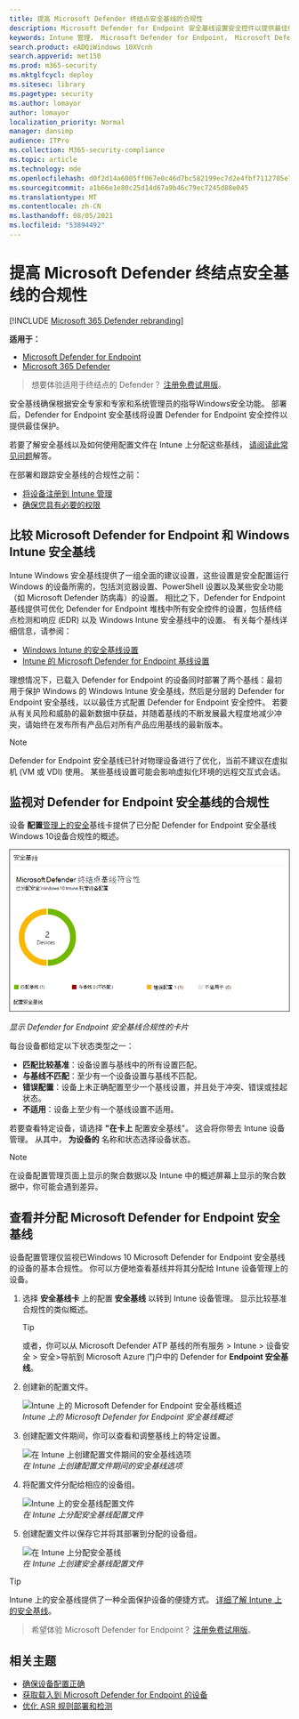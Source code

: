 ```yaml
---
title: 提高 Microsoft Defender 终结点安全基线的合规性
description: Microsoft Defender for Endpoint 安全基线设置安全控件以提供最佳保护。
keywords: Intune 管理， Microsoft Defender for Endpoint， Microsoft Defender， Microsoft Defender for Endpoint ASR， 安全基线
search.product: eADQiWindows 10XVcnh
search.appverid: met150
ms.prod: m365-security
ms.mktglfcycl: deploy
ms.sitesec: library
ms.pagetype: security
ms.author: lomayor
author: lomayor
localization_priority: Normal
manager: dansimp
audience: ITPro
ms.collection: M365-security-compliance
ms.topic: article
ms.technology: mde
ms.openlocfilehash: d0f2d14a6005ff067e0c46d7bc582199ec7d2e4fbf7112705e7acebd4891dbf5
ms.sourcegitcommit: a1b66e1e80c25d14d67a9b46c79ec7245d88e045
ms.translationtype: MT
ms.contentlocale: zh-CN
ms.lasthandoff: 08/05/2021
ms.locfileid: "53894492"
---
```

# <a name="increase-compliance-to-the-microsoft-defender-for-endpoint-security-baseline"></a>提高 Microsoft Defender 终结点安全基线的合规性

[!INCLUDE [Microsoft 365 Defender rebranding](../../includes/microsoft-defender.md)]

**适用于：**
- [Microsoft Defender for Endpoint](https://go.microsoft.com/fwlink/p/?linkid=2154037)
- [Microsoft 365 Defender](https://go.microsoft.com/fwlink/?linkid=2118804)

> 想要体验适用于终结点的 Defender？ [注册免费试用版](https://signup.microsoft.com/create-account/signup?products=7f379fee-c4f9-4278-b0a1-e4c8c2fcdf7e&ru=https://aka.ms/MDEp2OpenTrial?ocid=docs-wdatp-onboardconfigure-abovefoldlink)。

安全基线确保根据安全专家和专家和系统管理员的指导Windows安全功能。 部署后，Defender for Endpoint 安全基线将设置 Defender for Endpoint 安全控件以提供最佳保护。

若要了解安全基线以及如何使用配置文件在 Intune 上分配这些基线， [请阅读此常见问题](/intune/security-baselines#q--a)解答。

在部署和跟踪安全基线的合规性之前：

- [将设备注册到 Intune 管理](configure-machines.md#enroll-devices-to-intune-management)
- [确保您具有必要的权限](configure-machines.md#obtain-required-permissions)

## <a name="compare-the-microsoft-defender-for-endpoint-and-the-windows-intune-security-baselines"></a>比较 Microsoft Defender for Endpoint 和 Windows Intune 安全基线

Intune Windows 安全基线提供了一组全面的建议设置，这些设置是安全配置运行 Windows 的设备所需的，包括浏览器设置、PowerShell 设置以及某些安全功能（如 Microsoft Defender 防病毒）的设置。 相比之下，Defender for Endpoint 基线提供可优化 Defender for Endpoint 堆栈中所有安全控件的设置，包括终结点检测和响应 (EDR) 以及 Windows Intune 安全基线中的设置。 有关每个基线详细信息，请参阅：

- [Windows Intune 的安全基线设置](/intune/security-baseline-settings-windows)
- [Intune 的 Microsoft Defender for Endpoint 基线设置](/intune/security-baseline-settings-defender-atp)

理想情况下，已载入 Defender for Endpoint 的设备同时部署了两个基线：最初用于保护 Windows 的 Windows Intune 安全基线，然后是分层的 Defender for Endpoint 安全基线，以以最佳方式配置 Defender for Endpoint 安全控件。 若要从有关风险和威胁的最新数据中获益，并随着基线的不断发展最大程度地减少冲突，请始终在发布所有产品后对所有产品应用基线的最新版本。

> [!NOTE]
> Defender for Endpoint 安全基线已针对物理设备进行了优化，当前不建议在虚拟机 (VM 或 VDI) 使用。 某些基线设置可能会影响虚拟化环境的远程交互式会话。

## <a name="monitor-compliance-to-the-defender-for-endpoint-security-baseline"></a>监视对 Defender for Endpoint 安全基线的合规性

设备 **配置**[管理上的安全](configure-machines.md)基线卡提供了已分配 Defender for Endpoint 安全基线Windows 10设备合规性的概述。

![安全基线卡](images/secconmgmt_baseline_card.png)

*显示 Defender for Endpoint 安全基线合规性的卡片*

每台设备都给定以下状态类型之一：

- **匹配比较基准**：设备设置与基线中的所有设置匹配。
- **与基线不匹配**：至少有一个设备设置与基线不匹配。
- **错误配置**：设备上未正确配置至少一个基线设置，并且处于冲突、错误或挂起状态。
- **不适用**：设备上至少有一个基线设置不适用。

若要查看特定设备，请选择 **"在卡上** 配置安全基线"。 这会将你带去 Intune 设备管理。 从其中， **为设备的** 名称和状态选择设备状态。

> [!NOTE]
> 在设备配置管理页面上显示的聚合数据以及 Intune 中的概述屏幕上显示的聚合数据中，你可能会遇到差异。

## <a name="review-and-assign-the-microsoft-defender-for-endpoint-security-baseline"></a>查看并分配 Microsoft Defender for Endpoint 安全基线

设备配置管理仅监视已Windows 10 Microsoft Defender for Endpoint 安全基线的设备的基本合规性。 你可以方便地查看基线并将其分配给 Intune 设备管理上的设备。

1. 选择 **安全基线卡** 上的配置 **安全基线** 以转到 Intune 设备管理。 显示比较基准合规性的类似概述。

   > [!TIP]
   > 或者，你可以从 Microsoft Defender ATP 基线的所有服务 > Intune > 设备安全 > 安全>导航到 Microsoft Azure 门户中的 Defender for **Endpoint 安全基线**。

2. 创建新的配置文件。

   ![Intune 上的 Microsoft Defender for Endpoint 安全基线概述](images/secconmgmt_baseline_intuneprofile1.png)<br>
   *Intune 上的 Microsoft Defender for Endpoint 安全基线概述*

3. 创建配置文件期间，你可以查看和调整基线上的特定设置。

   ![在 Intune 上创建配置文件期间的安全基线选项](images/secconmgmt_baseline_intuneprofile2.png)<br>
   *在 Intune 上创建配置文件期间的安全基线选项*

4. 将配置文件分配给相应的设备组。

   ![Intune 上的安全基线配置文件](images/secconmgmt_baseline_intuneprofile3.png)<br>
   *在 Intune 上分配安全基线配置文件*

5. 创建配置文件以保存它并将其部署到分配的设备组。

   ![在 Intune 上分配安全基线](images/secconmgmt_baseline_intuneprofile4.png)<br>
   *在 Intune 上创建安全基线配置文件*

> [!TIP]
> Intune 上的安全基线提供了一种全面保护设备的便捷方式。 [详细了解 Intune 上的安全基线](/intune/security-baselines)。

> 希望体验 Microsoft Defender for Endpoint？ [注册免费试用版](https://signup.microsoft.com/create-account/signup?products=7f379fee-c4f9-4278-b0a1-e4c8c2fcdf7e&ru=https://aka.ms/MDEp2OpenTrial?ocid=docs-wdatp-onboardconfigure-belowfoldlink)。

## <a name="related-topics"></a>相关主题

- [确保设备配置正确](configure-machines.md)
- [获取载入到 Microsoft Defender for Endpoint 的设备](configure-machines-onboarding.md)
- [优化 ASR 规则部署和检测](configure-machines-asr.md)
